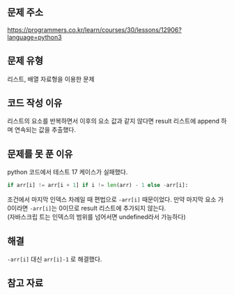 ## 문제 주소

https://programmers.co.kr/learn/courses/30/lessons/12906?language=python3

## 문제 유형

리스트, 배열 자료형을 이용한 문제

## 코드 작성 이유

리스트의 요소를 반복하면서 이후의 요소 값과 같지 않다면 result 리스트에 append
하며 연속되는 값을 추출했다.

## 문제를 못 푼 이유

python 코드에서 테스트 17 케이스가 실패했다.

```python
if arr[i] != arr[i + 1] if i != len(arr) - 1 else -arr[i]:
```

조건에서 마지막 인덱스 차례일 때 편법으로 `-arr[i]` 때문이었다. 만약 마지막 요소
가 0이라면 `-arr[i]`는 0이므로 result 리스트에 추가되지 않는다. <br> (자바스크립
트는 인덱스의 범위를 넘어서면 undefined라서 가능하다)

## 해결

`-arr[i]` 대신 `arr[i]-1` 로 해결했다.

## 참고 자료
